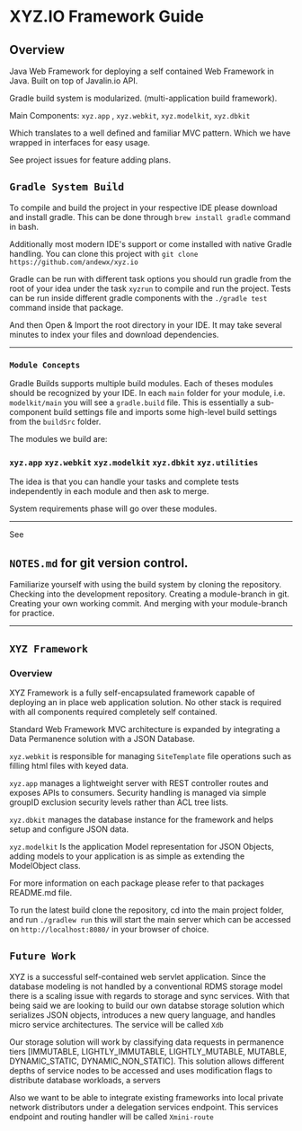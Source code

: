 # XYZ.IO Framework Guide
## Overview
Java Web Framework for deploying a self contained Web Framework in Java. Built on top of Javalin.io API.

Gradle build system is modularized. (multi-application build framework). 

Main Components:
``xyz.app`` , ``xyz.webkit``, ``xyz.modelkit``, ``xyz.dbkit``

Which translates to a well defined and familiar MVC pattern. Which we have wrapped in interfaces for easy usage. 

See project issues for feature adding plans. 

## ``Gradle System Build``

To compile and build the project in your respective IDE please download and install gradle. This can be done through
```brew install gradle``` command in bash. 

Additionally most modern IDE's support or come installed with native Gradle handling. You can clone this project with
```git clone https://github.com/andewx/xyz.io```

Gradle can be run with different task options you should run gradle from the root of your idea under the task ``xyzrun`` to
compile and run the project. Tests can be run inside different gradle components with the ``./gradle test`` command inside that package.

And then Open & Import the root directory in your IDE. It may take several minutes to index your files and download dependencies.

---
### ``Module Concepts``

Gradle Builds supports multiple build modules. Each of theses modules should be recognized by your IDE. In each ``main`` folder for your module, i.e. ``modelkit/main`` you will see a ``gradle.build`` file. This is essentially a sub-component build settings file and imports some high-level build settings from the ``buildSrc`` folder. 

The modules we build are: 

### ``xyz.app`` ``xyz.webkit`` ``xyz.modelkit`` ``xyz.dbkit`` ``xyz.utilities``

The idea is that you can handle your tasks and complete tests independently in each module and then ask to merge.

System requirements phase will go over these modules. 

---
See 

## ``NOTES.md`` for git version control. 

Familiarize yourself with using the build system by cloning the repository. Checking into the development repository. Creating a module-branch in git. Creating your own working commit. And merging with your module-branch for practice. 

---
## ``XYZ Framework``
### Overview
XYZ Framework is a fully self-encapsulated framework capable of deploying an in place web application solution. No other stack is required with all components required completely self contained. 

Standard Web Framework MVC architecture is expanded by integrating a Data Permanence solution with a JSON Database. 

``xyz.webkit`` is responsible for managing ``SiteTemplate`` file operations such as filling html files with keyed data.

``xyz.app`` manages a lightweight server with REST controller routes and exposes APIs to consumers. Security handling is managed via simple groupID exclusion security levels rather than ACL tree lists. 

``xyz.dbkit`` manages the database instance for the framework and helps setup and configure JSON data.

``xyz.modelkit`` Is the application Model representation for JSON Objects, adding models to your application is as simple as extending the ModelObject class.

For more information on each package please refer to that packages README.md file.

To run the latest build clone the repository, cd into the main project folder, and run ``./gradlew run`` this will start the main
server which can be accessed on ``http://localhost:8080/`` in your browser of choice. 


## ``Future Work``
XYZ is a successful self-contained web servlet application. Since the database modeling is not handled by a conventional RDMS storage model there is a scaling issue with regards to storage and sync services. With that being said we are looking to build our own databse storage solution which serializes JSON objects, introduces a new query language, and handles micro service architectures. The service will be called `Xdb`

Our storage solution will work by classifying data requests in permanence tiers [IMMUTABLE, LIGHTLY_IMMUTABLE, LIGHTLY_MUTABLE, MUTABLE, DYNAMIC_STATIC, DYNAMIC_NON_STATIC]. This solution allows different depths of service nodes to be accessed and uses modification flags to distribute database workloads, a servers

Also we want to be able to integrate existing frameworks into local private network distributors under a delegation services endpoint. This services endpoint and routing handler will be called `Xmini-route`





